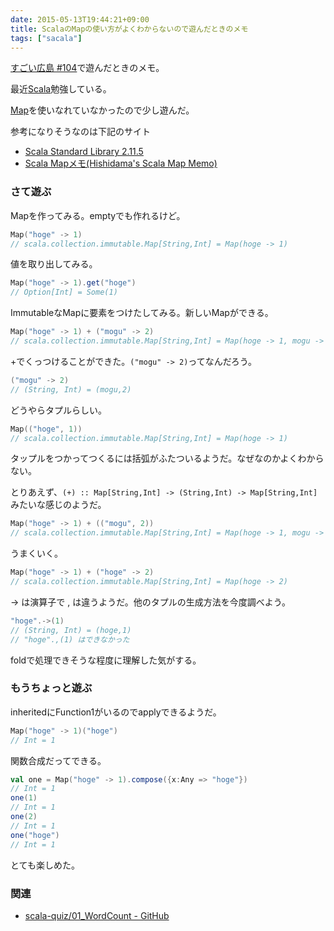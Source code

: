 ```yaml
---
date: 2015-05-13T19:44:21+09:00
title: ScalaのMapの使い方がよくわからないので遊んだときのメモ
tags: ["sacala"]
---
```


[すごい広島 #104](http://great-h.github.io/events/event-104.html)で遊んだときのメモ。

最近[Scala](http://www.scala-lang.org/)勉強している。

[Map](http://www.scala-lang.org/api/2.11.5/index.html#scala.collection.Map)を使いなれていなかったので少し遊んだ。


参考になりそうなのは下記のサイト

* [Scala Standard Library 2.11.5](http://www.scala-lang.org/api/2.11.5/index.html#scala.collection.Map)
* [Scala Mapメモ(Hishidama's Scala Map Memo)](http://www.ne.jp/asahi/hishidama/home/tech/scala/collection/map.html)


### さて遊ぶ

Mapを作ってみる。emptyでも作れるけど。

```scala
Map("hoge" -> 1)
// scala.collection.immutable.Map[String,Int] = Map(hoge -> 1)
```

値を取り出してみる。

```scala
Map("hoge" -> 1).get("hoge")
// Option[Int] = Some(1)
```

ImmutableなMapに要素をつけたしてみる。新しいMapができる。

```scala
Map("hoge" -> 1) + ("mogu" -> 2)
// scala.collection.immutable.Map[String,Int] = Map(hoge -> 1, mogu -> 2)
```

+でくっつけることができた。`("mogu" -> 2)`ってなんだろう。

```scala
("mogu" -> 2)
// (String, Int) = (mogu,2)
```

どうやらタプルらしい。

```scala
Map(("hoge", 1))
// scala.collection.immutable.Map[String,Int] = Map(hoge -> 1)
```

タップルをつかってつくるには括弧がふたついるようだ。なぜなのかよくわからない。

とりあえず、`(+) :: Map[String,Int] -> (String,Int) -> Map[String,Int]` みたいな感じのようだ。

```scala
Map("hoge" -> 1) + (("mogu", 2))
// scala.collection.immutable.Map[String,Int] = Map(hoge -> 1, mogu -> 2)
```

うまくいく。

```scala
Map("hoge" -> 1) + ("hoge" -> 2)
// scala.collection.immutable.Map[String,Int] = Map(hoge -> 2)
```

-> は演算子で , は違うようだ。他のタプルの生成方法を今度調べよう。

```scala
"hoge".->(1)
// (String, Int) = (hoge,1)
// "hoge".,(1) はできなかった
```

foldで処理できそうな程度に理解した気がする。

### もうちょっと遊ぶ

inheritedにFunction1がいるのでapplyできるようだ。

```scala
Map("hoge" -> 1)("hoge")
// Int = 1
```

関数合成だってできる。

```scala
val one = Map("hoge" -> 1).compose({x:Any => "hoge"})
// Int = 1
one(1)
// Int = 1
one(2)
// Int = 1
one("hoge")
// Int = 1
```

とても楽しめた。

### 関連

* [scala-quiz/01_WordCount - GitHub](https://github.com/chatwork/scala-quiz/blob/master/quiz/01_WordCount.md)
